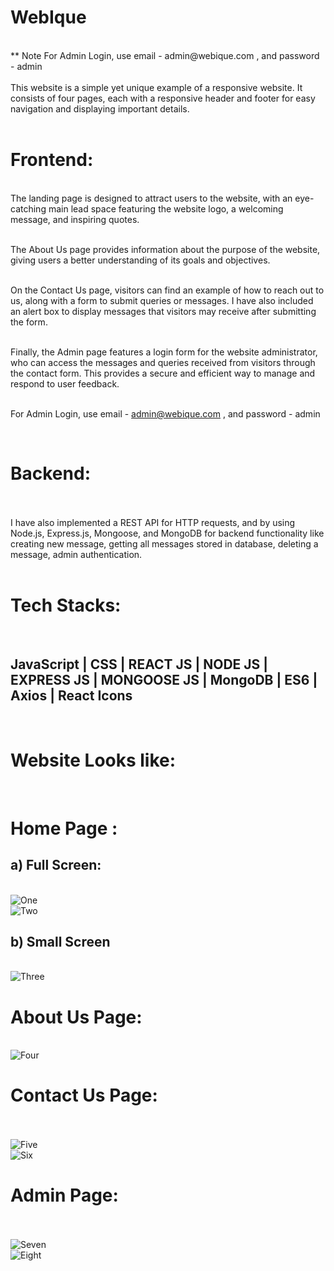 # WebIque
<br/>
** Note For Admin Login, use email - admin@webique.com , and password - admin
<br/>
<br/>
This website is a simple yet unique example of a responsive website. It consists of four pages, each with a responsive header and footer for easy navigation and displaying important details.
<br/>
<br/>

# Frontend:

<br/>
The landing page is designed to attract users to the website, with an eye-catching main lead space featuring the website logo, a welcoming message, and inspiring quotes.
<br/>
<br/>

The About Us page provides information about the purpose of the website, giving users a better understanding of its goals and objectives.
<br/>
<br/>

On the Contact Us page, visitors can find an example of how to reach out to us, along with a form to submit queries or messages. I have also included an alert box to display messages that visitors may receive after submitting the form.
<br/>
<br/>

Finally, the Admin page features a login form for the website administrator, who can access the messages and queries received from visitors through the contact form. This provides a secure and efficient way to manage and respond to user feedback.
<br/>
<br/>

For Admin Login, use email - admin@webique.com , and password - admin

<br/>

# Backend:

<br/>
<br/>
I have also implemented a REST API for HTTP requests, and by using Node.js, Express.js, Mongoose, and MongoDB for backend functionality like creating new message, getting all messages stored in database, deleting a message, admin authentication.

<br/>
<br/>

# Tech Stacks:
<br/>

##  JavaScript | CSS | REACT JS | NODE JS | EXPRESS JS | MONGOOSE JS | MongoDB | ES6 | Axios | React Icons

<br/>

# Website Looks like:
<br/>

# Home Page : <br/>
## a) Full Screen:
<br/>
<img src="https://user-images.githubusercontent.com/105987614/235362267-c31a4bb0-2f5c-4975-b356-3d2d10e3b872.png" alt="One" />
<br/>
<img src="https://user-images.githubusercontent.com/105987614/235362324-4f1edaae-b3cc-4456-995f-19c3156db824.png" alt="Two" />
<br/>


## b) Small Screen
<br/>
<img src="https://user-images.githubusercontent.com/105987614/235362359-00d99651-6675-43e2-8ce9-56766be1d257.png" alt="Three" />
<br/>

# About Us Page:
<br/>
<img src="https://user-images.githubusercontent.com/105987614/235362398-fdc5be58-eb6f-49c8-8d25-ccd7084db79d.png" alt="Four" />
<br/>

# Contact Us Page:
<br/>
<br/>
<img src="https://user-images.githubusercontent.com/105987614/235362420-060106d4-3652-44aa-9454-b34bf7d46514.png" alt="Five" />
<br/>
<img src="https://user-images.githubusercontent.com/105987614/235362513-278f88b8-6a98-454f-b671-9cae237f087f.png" alt="Six" />
<br/>

# Admin Page:
<br/>
<br/>
<img src="https://user-images.githubusercontent.com/105987614/235362449-780b037e-03f3-48b4-bcb5-e636b35c6986.png" alt="Seven" />
<br/>
<img src="https://user-images.githubusercontent.com/105987614/235362479-5535deba-fab6-407a-ab43-356ea8828968.png" alt="Eight" />
<br/>
